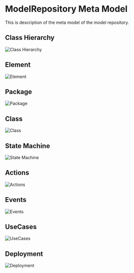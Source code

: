 ModelRepository Meta Model
==========================
This is description of the meta model of the model repository.

Class Hierarchy
---------------
![Class Hierarchy](https://github.com/downloads/lsolbach/ModelRepository/ClassHierarchy.png)

Element
-------
![Element](https://github.com/downloads/lsolbach/ModelRepository/Element.png)


Package
-------
![Package](https://github.com/downloads/lsolbach/ModelRepository/Package.png)


Class
-----
![Class](https://github.com/downloads/lsolbach/ModelRepository/Class.png)


State Machine
-------------
![State Machine](https://github.com/downloads/lsolbach/ModelRepository/StateMachine.png)


Actions
-------
![Actions](https://github.com/downloads/lsolbach/ModelRepository/Actions.png)


Events
------
![Events](https://github.com/downloads/lsolbach/ModelRepository/Events.png)


UseCases
--------
![UseCases](https://github.com/downloads/lsolbach/ModelRepository/UseCases.png)


Deployment
----------
![Deployment](Deployment.png)

